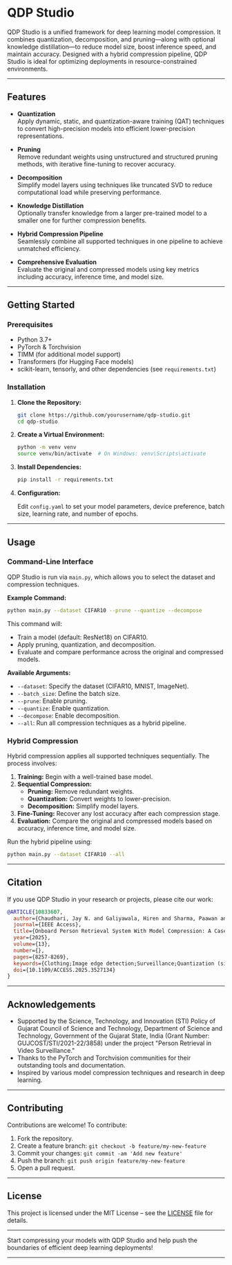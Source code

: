 # QDP Studio

QDP Studio is a unified framework for deep learning model compression. It combines quantization, decomposition, and pruning—along with optional knowledge distillation—to reduce model size, boost inference speed, and maintain accuracy. Designed with a hybrid compression pipeline, QDP Studio is ideal for optimizing deployments in resource-constrained environments.

---

## Features

- **Quantization**  
  Apply dynamic, static, and quantization-aware training (QAT) techniques to convert high-precision models into efficient lower-precision representations.

- **Pruning**  
  Remove redundant weights using unstructured and structured pruning methods, with iterative fine-tuning to recover accuracy.

- **Decomposition**  
  Simplify model layers using techniques like truncated SVD to reduce computational load while preserving performance.

- **Knowledge Distillation**  
  Optionally transfer knowledge from a larger pre-trained model to a smaller one for further compression benefits.

- **Hybrid Compression Pipeline**  
  Seamlessly combine all supported techniques in one pipeline to achieve unmatched efficiency.

- **Comprehensive Evaluation**  
  Evaluate the original and compressed models using key metrics including accuracy, inference time, and model size.

---

## Getting Started

### Prerequisites

- Python 3.7+
- PyTorch & Torchvision
- TIMM (for additional model support)
- Transformers (for Hugging Face models)
- scikit-learn, tensorly, and other dependencies (see `requirements.txt`)

### Installation

1. **Clone the Repository:**

   ```bash
   git clone https://github.com/yourusername/qdp-studio.git
   cd qdp-studio
   ```

2. **Create a Virtual Environment:**

   ```bash
   python -m venv venv
   source venv/bin/activate  # On Windows: venv\Scripts\activate
   ```

3. **Install Dependencies:**

   ```bash
   pip install -r requirements.txt
   ```

4. **Configuration:**

   Edit `config.yaml` to set your model parameters, device preference, batch size, learning rate, and number of epochs.

---

## Usage

### Command-Line Interface

QDP Studio is run via `main.py`, which allows you to select the dataset and compression techniques.

**Example Command:**

```bash
python main.py --dataset CIFAR10 --prune --quantize --decompose
```

This command will:
- Train a model (default: ResNet18) on CIFAR10.
- Apply pruning, quantization, and decomposition.
- Evaluate and compare performance across the original and compressed models.

**Available Arguments:**

- `--dataset`: Specify the dataset (CIFAR10, MNIST, ImageNet).
- `--batch_size`: Define the batch size.
- `--prune`: Enable pruning.
- `--quantize`: Enable quantization.
- `--decompose`: Enable decomposition.
- `--all`: Run all compression techniques as a hybrid pipeline.

### Hybrid Compression

Hybrid compression applies all supported techniques sequentially. The process involves:
1. **Training:** Begin with a well-trained base model.
2. **Sequential Compression:**  
   - **Pruning:** Remove redundant weights.  
   - **Quantization:** Convert weights to lower-precision.  
   - **Decomposition:** Simplify model layers.
3. **Fine-Tuning:** Recover any lost accuracy after each compression stage.
4. **Evaluation:** Compare the original and compressed models based on accuracy, inference time, and model size.

Run the hybrid pipeline using:

```bash
python main.py --dataset CIFAR10 --all
```

---

## Citation

If you use QDP Studio in your research or projects, please cite our work:

```bibtex
@ARTICLE{10833607,
  author={Chaudhari, Jay N. and Galiyawala, Hiren and Sharma, Paawan and Shukla, Pancham and Raval, Mehul S.},
  journal={IEEE Access}, 
  title={Onboard Person Retrieval System With Model Compression: A Case Study on Nvidia Jetson Orin AGX}, 
  year={2025},
  volume={13},
  number={},
  pages={8257-8269},
  keywords={Clothing;Image edge detection;Surveillance;Quantization (signal);Real-time systems;Performance evaluation;Image color analysis;Graphics processing units;Videos;Computational modeling;Edge device;model compression;person attribute recognition;person retrieval;pruning;quantization;surveillance},
  doi={10.1109/ACCESS.2025.3527134}
}
```

---

## Acknowledgements

- Supported by the Science, Technology, and Innovation (STI) Policy of Gujarat Council of Science and Technology, Department of Science and Technology, Government of the Gujarat State, India (Grant Number: GUJCOST/STI/2021-22/3858) under the project "Person Retrieval in Video Surveillance."
- Thanks to the PyTorch and Torchvision communities for their outstanding tools and documentation.
- Inspired by various model compression techniques and research in deep learning.

---

## Contributing

Contributions are welcome! To contribute:
1. Fork the repository.
2. Create a feature branch: `git checkout -b feature/my-new-feature`
3. Commit your changes: `git commit -am 'Add new feature'`
4. Push the branch: `git push origin feature/my-new-feature`
5. Open a pull request.

---

## License

This project is licensed under the MIT License – see the [LICENSE](LICENSE) file for details.

---

Start compressing your models with QDP Studio and help push the boundaries of efficient deep learning deployments!

---

